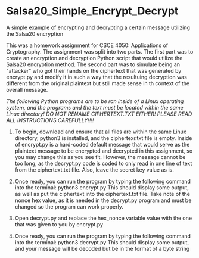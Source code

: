 # Salsa20_Simple_Encrypt_Decrypt
A simple example of encrypting and decrypting a certain message utilizing the Salsa20 encryption

This was a homework assignment for CSCE 4050: Applications of Cryptography. The assignment was split into two parts. The first part was to create an encryption and decryption Python script that would utilize the Salsa20 encryption method. The second part was to simulate being an "attacker" who got their hands on the ciphertext that was generated by encrypt.py and modify it in such a way that the resultuing decryption was different from the original plaintext but still made sense in th context of the overall message.

*The following Python programs are to be ran inside of a Linux operating system, and the programs and the text must be located within the same Linux directory! 
DO NOT RENAME CIPHERTEXT.TXT EITHER!
PLEASE READ ALL INSTRUCTIONS CAREFULLY!!!!*

1. To begin, download and ensure that all files are within the same Linux directory, python3 is installed, and the ciphertexr.txt file is empty. Inside of encrypt.py is a hard-coded default message that would serve as the plaintext message to be encrypted and decrypted in this assignment, so you may change this as you see fit. However, the message cannot be too long, as the decrypt.py code is coded to only read in one line of text from the ciphertext.txt file. Also, leave the secret key value as is.

2. Once ready, you can run the program by typing the following command into the terminal: python3 encrypt.py
This should display some output, as well as put the ciphertext into the ciphertext.txt file. Take note of the nonce hex value, as it is needed in the decrypt.py program and must be changed so the program can work properly.

3. Open decrypt.py and replace the hex_nonce variable value with the one that was given to you by encrypt.py

4. Once ready, you can run the program by typing the following command into the terminal: python3 decrypt.py
This should display some output, and your message will be decoded but be in the format of a byte string

